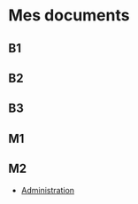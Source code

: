 # Mes documents  
## B1  
## B2  
## B3  
## M1  
## M2  
* [Administration](https://github.com/jeremydeblaecker/Mes_documents/tree/main/M2/Administration)
